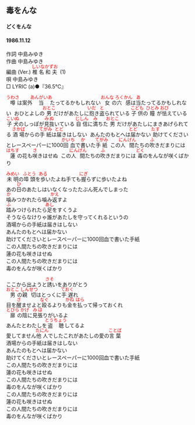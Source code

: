 <style type="text/css">
	ruby{
	    ruby-position: over;
	}
	ruby > rt{font-size: 12px;color:red;}
	p{font:16px;font-size: '楷体'}
</style>
## 毒をんな
#### どくをんな
#### 1986.11.12


作詞        中島みゆき    
作曲        中島みゆき    
編曲 (Ver.)   <ruby><rb>椎名</rb><rp>(</rp><rt>しいな</rt><rp>)</rp></ruby><ruby><rb>和夫</rb><rp>(</rp><rt>かずお</rt><rp>)</rp></ruby>  (1)    
唄          中島みゆき   
□ LYRIC (a)●『36.5℃』　　

<ruby><rb>噂</rb><rp>(</rp><rt>うわさ</rt><rp>)</rp></ruby>は<ruby><rb>案外<ruby><rb>当</rb><rp>(</rp><rt>あんがいあ</rt><rp>)</rp></ruby>たってるかもしれない  
<ruby><rb>女</rb><rp>(</rp><rt>おんな</rt><rp>)</rp></ruby>の<ruby><rb>六感</rb><rp>(</rp><rt>ろくかん</rt><rp>)</rp></ruby>は<ruby><rb>当</rb><rp>(</rp><rt>あ</rt><rp>)</rp></ruby>たってるかもしれない  
おひとよしの<ruby><rb>男</rb><rp>(</rp><rt>おとこ</rt><rp>)</rp></ruby>だけがあたしに<ruby><rb>抱</rb><rp>(</rp><rt>いだ</rt><rp>)</rp></ruby>き<ruby><rb>盗</rb><rp>(</rp><rt>と</rt><rp>)</rp></ruby>られている  
<ruby><rb>子供</rb><rp>(</rp><rt>こども</rt><rp>)</rp></ruby>の<ruby><rb>瞳</rb><rp>(</rp><rt>ひとみ</rt><rp>)</rp></ruby>が<ruby><rb>怯</rb><rp>(</rp><rt>おび</rt><rp>)</rp></ruby>えている  
<ruby><rb>子犬</rb><rp>(</rp><rt>こいぬ</rt><rp>)</rp></ruby>のしっぽが<ruby><rb>見抜</rb><rp>(</rp><rt>みぬ</rt><rp>)</rp></ruby>いている  
<ruby><rb>自信</rb><rp>(</rp><rt>じしん</rt><rp>)</rp></ruby>に<ruby><rb>満</rb><rp>(</rp><rt>み</rt><rp>)</rp></ruby>ちた<ruby><rb>男</rb><rp>(</rp><rt>おとこ</rt><rp>)</rp></ruby>だけがあたしにまきあげられてる  
<ruby><rb>酒場</rb><rp>(</rp><rt>さかば</rt><rp>)</rp></ruby>からの<ruby><rb>手紙</rb><rp>(</rp><rt>てがみ</rt><rp>)</rp></ruby>は<ruby><rb>届</rb><rp>(</rp><rt>とど</rt><rp>)</rp></ruby>きはしない  
あんたのもとへは<ruby><rb>届</rb><rp>(</rp><rt>とど</rt><rp>)</rp></ruby>かない  
<ruby><rb>助</rb><rp>(</rp><rt>たす</rt><rp>)</rp></ruby>けてくださいとレースペーパーに1000<ruby><rb>回</rb><rp>(</rp><rt>かい</rt><rp>)</rp></ruby><ruby><rb>血</rb><rp>(</rp><rt>ち</rt><rp>)</rp></ruby>で<ruby><rb>書</rb><rp>(</rp><rt>か</rt><rp>)</rp></ruby>いた<ruby><rb>手紙</rb><rp>(</rp><rt>てがみ</rt><rp>)</rp></ruby>  
この<ruby><rb>人間</rb><rp>(</rp><rt>にんげん</rt><rp>)</rp></ruby>たちの<ruby><rb>吹</rb><rp>(</rp><rt>ふ</rt><rp>)</rp></ruby>きだまりには  
<ruby><rb>蓮</rb><rp>(</rp><rt>はちす</rt><rp>)</rp></ruby>の花も<ruby><rb>咲</rb><rp>(</rp><rt>さ</rt><rp>)</rp></ruby>きはせぬ  
この<ruby><rb>人間</rb><rp>(</rp><rt>にんげん</rt><rp>)</rp></ruby>たちの<ruby><rb>吹</rb><rp>(</rp><rt>ふ</rt><rp>)</rp></ruby>きだまりには  
<ruby><rb>毒</rb><rp>(</rp><rt>どく</rt><rp>)</rp></ruby>のをんなが咲くばかり  
  
<ruby><rb>未明</rb><rp>(</rp><rt>みめい</rt><rp>)</rp></ruby>の<ruby><rb>埠頭</rb><rp>(</rp><rt>ふとう</rt><rp>)</rp></ruby>を<ruby><rb>歩</rb><rp>(</rp><rt>ある</rt><rp>)</rp></ruby>いたよね<ruby><rb>手</rb><rp>(</rp><rt></rt><rp>)</rp></ruby>ても<ruby><rb>握</rb><rp>(</rp><rt>にぎ</rt><rp>)</rp></ruby>らずに歩いたよね  
あの<ruby><rb>日</rb><rp>(</rp><rt>ひ</rt><rp>)</rp></ruby>のあたしはいなくなったたぶん死んでしまった  
<ruby><rb>噛</rb><rp>(</rp><rt>か</rt><rp>)</rp></ruby>みつかれたら噛み<ruby><rb>返</rb><rp>(</rp><rt>かえ</rt><rp>)</rp></ruby>すよ  
<ruby><rb>踏</rb><rp>(</rp><rt>ふ</rt><rp>)</rp></ruby>みつけられたら<ruby><rb>足</rb><rp>(</rp><rt>あし</rt><rp>)</rp></ruby>をすくうよ  
そうならなけりゃ誰があたしを守ってくれるというの  
酒場からの手紙は届きはしない  
あんたのもとへは届かない  
助けてくださいとレースペーパーに1000回血で書いた手紙  
この人間たちの吹きだまりには  
蓮の花も咲きはせぬ  
この人間たちの吹きだまりには  
毒のをんなが咲くばかり  
  
ここから出ようと<ruby><rb>誘</rb><rp>(</rp><rt>さそ</rt><rp>)</rp></ruby>いをありがとう  
<ruby><rb>男</rb><rp>(</rp><rt>おとこ</rt><rp>)</rp></ruby>の<ruby><rb>親切</rb><rp>(</rp><rt>しんせつ</rt><rp>)</rp></ruby>はとっくに<ruby><rb>手遅</rb><rp>(</rp><rt>ておく</rt><rp>)</rp></ruby>れ  
目を<ruby><rb>醒</rb><rp>(</rp><rt>さ</rt><rp>)</rp></ruby>ませよと<ruby><rb>殴</rb><rp>(</rp><rt>なぐ</rt><rp>)</rp></ruby>るよりも<ruby><rb>金</rb><rp>(</rp><rt>かね</rt><rp>)</rp></ruby>を<ruby><rb>払</rb><rp>(</rp><rt>はら</rt><rp>)</rp></ruby>って帰っておくれ  
<ruby><rb>扉</rb><rp>(</rp><rt>とびら</rt><rp>)</rp></ruby>の<ruby><rb>陰</rb><rp>(</rp><rt>かげ</rt><rp>)</rp></ruby>に<ruby><rb>見張</rb><rp>(</rp><rt>みは</rt><rp>)</rp></ruby>りがいるよ  
あんたとわたしを<ruby><rb>盗聴</rb><rp>(</rp><rt>とうちょう</rt><rp>)</rp></ruby>してるよ  
愛してません<ruby><rb>他人</rb><rp>(</rp><rt>たにん</rt><rp>)</rp></ruby>でしたこれがあたしの愛の<ruby><rb>言葉</rb><rp>(</rp><rt>ことば</rt><rp>)</rp></ruby>  
酒場からの手紙は届きはしない  
あんたのもとへは届かない  
助けてくださいとレースペーパーに1000回血で書いた手紙  
この人間たちの吹きだまりには  
蓮の花も咲きはせぬ  
この人間たちの吹きだまりには  
毒のをんなが咲くばかり  
この人間たちの吹きだまりには  
蓮の花も咲きはせぬ  
この人間たちの吹きだまりには  
毒のをんなが咲くばかり  